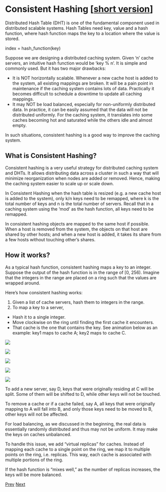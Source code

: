# Consistent Hashing [[short version](README_SHORT.md)]

Distributed Hash Table (DHT) is one of the fundamental component used in distributed scalable systems. Hash Tables need key, value and a hash function, where hash function maps the key to a location where the value is stored.

index = hash_function(key)

Suppose we are designing a distributed caching system. Given ‘n’ cache servers, an intuitive hash function would be ‘key % n’. It is simple and commonly used. But it has two major drawbacks:

* It is NOT horizontally scalable. Whenever a new cache host is added to the system, all existing mappings are broken. It will be a pain point in maintenance if the caching system contains lots of data. Practically it becomes difficult to schedule a downtime to update all caching mappings.
* It may NOT be load balanced, especially for non-uniformly distributed data. In practice, it can be easily assumed that the data will not be distributed uniformly. For the caching system, it translates into some caches becoming hot and saturated while the others idle and almost empty.

In such situations, consistent hashing is a good way to improve the caching system.

## What is Consistent Hashing?

Consistent hashing is a very useful strategy for distributed caching system and DHTs. It allows distributing data across a cluster in such a way that will minimize reorganization when nodes are added or removed. Hence, making the caching system easier to scale up or scale down.

In Consistent Hashing when the hash table is resized (e.g. a new cache host is added to the system), only k/n keys need to be remapped, where k is the total number of keys and n is the total number of servers. Recall that in a caching system using the ‘mod’ as the hash function, all keys need to be remapped.

In consistent hashing objects are mapped to the same host if possible. When a host is removed from the system, the objects on that host are shared by other hosts; and when a new host is added, it takes its share from a few hosts without touching other’s shares.

## How it works?

As a typical hash function, consistent hashing maps a key to an integer. Suppose the output of the hash function is in the range of [0, 256). Imagine that the integers in the range are placed on a ring such that the values are wrapped around.

Here’s how consistent hashing works:

1. Given a list of cache servers, hash them to integers in the range.
2. To map a key to a server,

* Hash it to a single integer.
* Move clockwise on the ring until finding the first cache it encounters.
* That cache is the one that contains the key. See animation below as an example: key1 maps to cache A; key2 maps to cache C.

![](1.png)

![](2.png)

![](3.png)

![](4.png)

![](5.png)

To add a new server, say D, keys that were originally residing at C will be split. Some of them will be shifted to D, while other keys will not be touched.

To remove a cache or if a cache failed, say A, all keys that were originally mapping to A will fall into B, and only those keys need to be moved to B, other keys will not be affected.

For load balancing, as we discussed in the beginning, the real data is essentially randomly distributed and thus may not be uniform. It may make the keys on caches unbalanced.

To handle this issue, we add “virtual replicas” for caches. Instead of mapping each cache to a single point on the ring, we map it to multiple points on the ring, i.e. replicas. This way, each cache is associated with multiple portions of the ring.

If the hash function is “mixes well,” as the number of replicas increases, the keys will be more balanced.

[Prev](../CAP%20Theorem/README.md) [Next](../Long-Polling%20vs%20WebSockets%20vs%20Server-Sent%20Events/README.md)